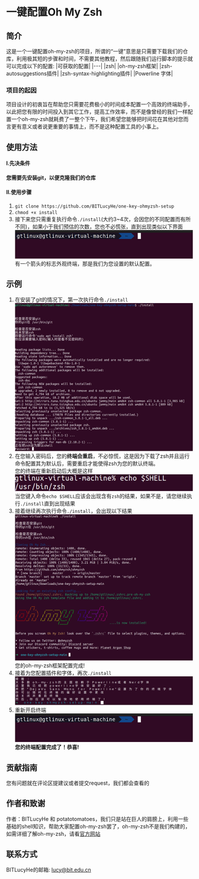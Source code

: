 
# 一键配置Oh My Zsh

## 简介
这是一个一键配置oh-my-zsh的项目，所谓的“一键”意思是只需要下载我们的仓库，利用极其短的步骤和时间，不需要其他教程，然后跟随我们运行脚本的提示就可以完成以下的配置:
|可获取的配置|
|---|
|zsh|
|oh-my-zsh框架|
|zsh-autosuggestions插件|
|zsh-syntax-highlighting插件|
|Powerline 字体|
### 项目的起因
项目设计的初衷旨在帮助您只需要花费极小的时间成本配置一个高效的终端助手，以此把您有限的时间投入到其它工作，提高工作效率，而不是像曾经的我们一样配置一个oh-my-zsh就耗费了一整个下午，我们希望您能够把时间花在其他对您而言更有意义或者说更重要的事情上，而不是这种配置工具的小事上。
## 使用方法
#### I.先决条件

<strong>您需要先安装git，以便克隆我们的仓库</strong>

#### II.使用步骤
<ol>
    <li>
    <code>git clone https://github.com/BITLucyHe/one-key-ohmyzsh-setup</code>
    </li>
    <li><code>chmod +x install</code>
    </li>
    <li>
    接下来您只需重复执行命令<code>./install</code>(大约3~4次，会因您的不同配置而有所不同)，如果小于我们预估的次数，您也不必慌张，直到出现类似以下界面<img src="./assets/finalTerminal.png">
    有一个箭头的标志外观终端，那是我们为您设置的默认配置。
    </li>
</ol>

## 示例
<ol>
    <li>
    在安装了git的情况下，第一次执行命令<code>./install</code><img src="./assets/o1.png">
    </li>
    <li>
    在您输入密码后，您的<strong>终端会重启</strong>，不必惊慌，这是因为下载了zsh并且运行命令配置其为默认后，需要重启才能使得zsh为您的默认终端。
    <br>您的终端在重新启动后大概是这样
    <img src="./assets/o2.png">
    当您键入命令<code>echo $SHELL</code>应该会出现含有<code>zsh</code>的结果，如果不是，请您继续执行<code>./install</code>直到出现结果
    </li>
    <li>
    接着继续再次执行命令<code>./install</code>，会出现以下结果
    <img src="./assets/o3.png">您的oh-my-zsh框架配置完成!
    </li>
    <li>
    接着为您配置插件和字体，再次<code>./install</code>
    <img src="./assets/o5.png">
    </li>
    <li>重新开启终端<img src="./assets/finalTerminal.png">
    <strong>您的终端配置完成了！恭喜!</strong>
    </li>
</ol>

## 贡献指南
您有问题就在评论区提建议或者提交request，我们都会查看的

## 作者和致谢
作者：BITLucyHe 和 potatotomatoes，我们只是站在巨人的肩膀上，利用一些基础的shell知识，帮助大家配置oh-my-zsh罢了，oh-my-zsh不是我们构建的，如需详细了解oh-my-zsh，请看[官方网站](https://github.com/ohmyzsh/ohmyzsh)

## 联系方式
BITLucyHe的邮箱: <lucy@bit.edu.cn>
